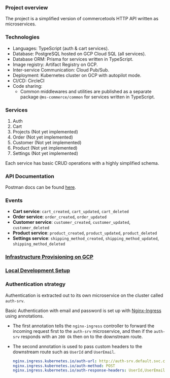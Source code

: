 ### Project overview

The project is a simplified version of commercetools HTTP API written as microservices.

### Technologies

- Languages: TypeScript (auth & cart services).
- Database: PostgreSQL hosted on GCP Cloud SQL (all services).
- Database ORM: Prisma for services written in TypeScript.
- Image registry: Artifact Registry on GCP.
- Inter-service Communication: Cloud Pub/Sub.
- Deployment: Kubernetes cluster on GCP with autopilot mode.
- CI/CD: CircleCI
- Code sharing:
  - Common middlewares and utilities are published as a separate package `@ms-commerce/common` for services written in TypeScript.

### Services

1. Auth
2. Cart
3. Projects (Not yet implemented)
4. Order (Not yet implemented)
5. Customer (Not yet implemented)
6. Product (Not yet implemented)
7. Settings (Not yet implemented)

Each service has basic CRUD operations with a highly simplified schema.

### API Documentation

Postman docs can be found [here](https://documenter.getpostman.com/view/8722825/2s8YsryZiW).

### Events

- **Cart service**: `cart_created`, `cart_updated`, `cart_deleted`
- **Order service**: `order_created`, `order_updated`
- **Customer service**: `customer_created`, `customer_updated`, `customer_deleted`
- **Product service**: `product_created`, `product_updated`, `product_deleted`
- **Settings service**: `shipping_method_created`, `shipping_method_updated`, `shipping_method_deleted`

### [Infrastructure Provisioning on GCP](/docs/INFRASTRUCTURE_PROVISIONING_ON_GCP.md)

### [Local Development Setup](/docs/Local_Development_Setup.md)

### Authentication strategy

Authentication is extracted out to its own microservice on the cluster called `auth-srv`.

Basic Authentication with email and password is set up with [Nginx-Ingress](https://kubernetes.github.io/ingress-nginx/examples/auth/external-auth/) using annotations.

- The first annotation tells the `nginx-ingress` controller to forward the incoming request first to the `auth-srv` microservice, and then if the `auth-srv` responds with an `200 Ok` then on to the downstream route.

- The second annotation is used to pass custom headers to the downstream route such as `UserId` and `UserEmail`.

  ```yaml
  nginx.ingress.kubernetes.io/auth-url: http://auth-srv.default.svc.cluster.local:3000/api/users/authenticate
  nginx.ingress.kubernetes.io/auth-method: POST
  nginx.ingress.kubernetes.io/auth-response-headers: UserId,UserEmail
  ```

